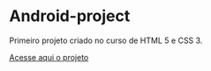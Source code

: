 # Android-project
Primeiro projeto criado no curso de HTML 5 e CSS 3.

<a href="https://afsantos2.github.io/android-project/" target="_blank">Acesse aqui o projeto</a>